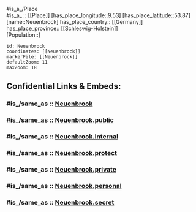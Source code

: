 ﻿---
confidential: public
isDeleted: false
location:
- 53.87
- 9.53
mapmarker: city
mapzoom:
- 7
- 12
SpocWebEntityId: 32806
tags:
- geo/City
type: City
---

#is_a_/Place  
#is_a_ :: [[Place]] 
[has_place_longitude::9.53] 
[has_place_latitude::53.87] 
[name::Neuenbrock] 
has_place_country:: [[Germany]]  
has_place_province:: [[Schleswig-Holstein]]  
[Population::] 



```leaflet
id: Neuenbrock
coordinates: [[Neuenbrock]] 
markerFile: [[Neuenbrock]] 
defaultZoom: 11 
maxZoom: 18
```


## Confidential Links & Embeds: 

### #is_/same_as :: [Neuenbrook](/_Standards/Earth/Continent/Europe/Europe~Central/Germany/Germany~West/Schleswig-Holstein/counties~SH/Steinburg/cities~Steinburg/Krempermarsch/boroughs~Krempermarsch/Neuenbrook.md) 

### #is_/same_as :: [Neuenbrook.public](/_public/Earth/Continent/Europe/Europe~Central/Germany/Germany~West/Schleswig-Holstein/counties~SH/Steinburg/cities~Steinburg/Krempermarsch/boroughs~Krempermarsch/Neuenbrook.public.md) 

### #is_/same_as :: [Neuenbrook.internal](/_internal/Earth/Continent/Europe/Europe~Central/Germany/Germany~West/Schleswig-Holstein/counties~SH/Steinburg/cities~Steinburg/Krempermarsch/boroughs~Krempermarsch/Neuenbrook.internal.md) 

### #is_/same_as :: [Neuenbrook.protect](/_protect/Earth/Continent/Europe/Europe~Central/Germany/Germany~West/Schleswig-Holstein/counties~SH/Steinburg/cities~Steinburg/Krempermarsch/boroughs~Krempermarsch/Neuenbrook.protect.md) 

### #is_/same_as :: [Neuenbrook.private](/_private/Earth/Continent/Europe/Europe~Central/Germany/Germany~West/Schleswig-Holstein/counties~SH/Steinburg/cities~Steinburg/Krempermarsch/boroughs~Krempermarsch/Neuenbrook.private.md) 

### #is_/same_as :: [Neuenbrook.personal](/_personal/Earth/Continent/Europe/Europe~Central/Germany/Germany~West/Schleswig-Holstein/counties~SH/Steinburg/cities~Steinburg/Krempermarsch/boroughs~Krempermarsch/Neuenbrook.personal.md) 

### #is_/same_as :: [Neuenbrook.secret](/_secret/Earth/Continent/Europe/Europe~Central/Germany/Germany~West/Schleswig-Holstein/counties~SH/Steinburg/cities~Steinburg/Krempermarsch/boroughs~Krempermarsch/Neuenbrook.secret.md)

